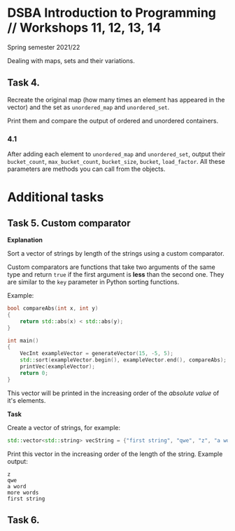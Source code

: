 # DSBA Introduction to Programming // Workshops 11, 12, 13, 14
Spring semester 2021/22

Dealing with maps, sets and their variations.

## Task 4.

Recreate the original map (how many times an element has appeared in the vector) and the set as `unordered_map` and `unordered_set`.

Print them and compare the output of ordered and unordered containers.

### 4.1

After adding each element to `unordered_map` and `unordered_set`, output their `bucket_count`, `max_bucket_count`, `bucket_size`, `bucket`, `load_factor`. All these parameters are methods you can call from the objects.

# Additional tasks

## Task 5. Custom comparator

**Explanation**

Sort a vector of strings by length of the strings using a custom comparator.

Custom comparators are functions that take two arguments of the same type and return `true` if the first argument is **less** than the second one. They are similar to the `key` parameter in Python sorting functions.

Example:

```cpp
bool compareAbs(int x, int y)
{
    return std::abs(x) < std::abs(y);
}

int main()
{
    VecInt exampleVector = generateVector(15, -5, 5);
    std::sort(exampleVector.begin(), exampleVector.end(), compareAbs);
    printVec(exampleVector);
    return 0;
}
```

This vector will be printed in the increasing order of the *absolute value* of it's elements.

**Task**

Create a vector of strings, for example:

```cpp
std::vector<std::string> vecString = {"first string", "qwe", "z", "a word", "more words"};
```

Print this vector in the increasing order of the length of the string. Example output:

```
z
qwe
a word
more words
first string
```

## Task 6. 

